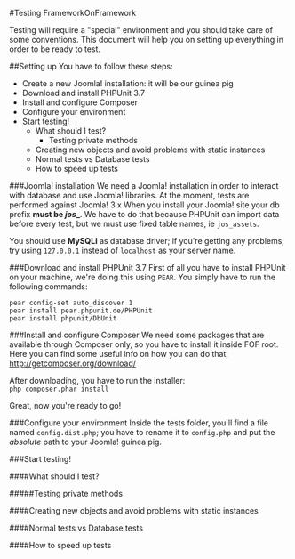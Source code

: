 #Testing FrameworkOnFramework

Testing will require a "special" environment and you should take care of some conventions.
This document will help you on setting up everything in order to be ready to test.

##Setting up
You have to follow these steps:
+ Create a new Joomla! installation: it will be our guinea pig
+ Download and install PHPUnit 3.7
+ Install and configure Composer
+ Configure your environment
+ Start testing!
   + What should I test?
      + Testing private methods
   + Creating new objects and avoid problems with static instances
   + Normal tests vs Database tests
   + How to speed up tests

###Joomla! installation
We need a Joomla! installation in order to interact with database and use Joomla! libraries. At the moment, tests are performed against Joomla! 3.x
When you install your Joomla! site your db prefix **must be _jos__**. We have to do that because PHPUnit can import data before every test, but we must use fixed table names, ie `jos_assets`.

You should use **MySQLi** as database driver; if you're getting any problems, try using `127.0.0.1` instead of `localhost` as your server name.

###Download and install PHPUnit 3.7
First of all you have to install PHPUnit on your machine, we're doing this using `PEAR`.
You simply have to run the following commands:
```
pear config-set auto_discover 1
pear install pear.phpunit.de/PHPUnit
pear install phpunit/DbUnit
```

###Install and configure Composer
We need some packages that are available through Composer only, so you have to install it inside FOF root.  
Here you can find some useful info on how you can do that: http://getcomposer.org/download/

After downloading, you have to run the installer:  
`php composer.phar install`

Great, now you're ready to go!

###Configure your environment
Inside the tests folder, you'll find a file named `config.dist.php`; you have to rename it to `config.php` and put the _absolute_ path to your Joomla! guinea pig.

###Start testing!

####What should I test?

#####Testing private methods

####Creating new objects and avoid problems with static instances

####Normal tests vs Database tests

####How to speed up tests
